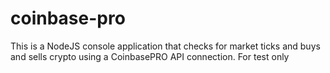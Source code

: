 # coinbase-pro
This is a NodeJS console application that checks for market ticks and buys and sells crypto using a CoinbasePRO API connection.
For test only
